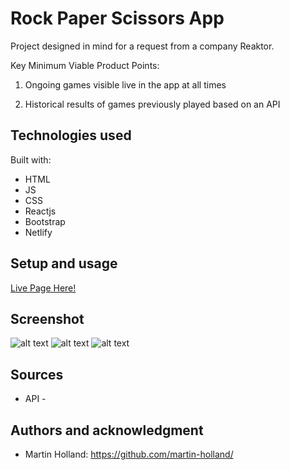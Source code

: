 # Rock Paper Scissors App

Project designed in mind for a request from a company Reaktor.

Key Minimum Viable Product Points:

1. Ongoing games visible live in the app at all times

2. Historical results of games previously played based on an API

## Technologies used

Built with:

- HTML
- JS
- CSS
- Reactjs
- Bootstrap
- Netlify

## Setup and usage

<a href="#">Live Page Here!</a>

## Screenshot

![alt text](home.png?raw=true "Home Page")
![alt text](countries.png?raw=true "Countries List")
![alt text](singlecountry.png?raw=true "Single Country Page")

## Sources

- API -

## Authors and acknowledgment

- Martin Holland: https://github.com/martin-holland/

